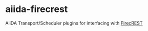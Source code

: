# aiida-firecrest
AiiDA Transport/Scheduler plugins for interfacing with [FirecREST](https://products.cscs.ch/firecrest/)
